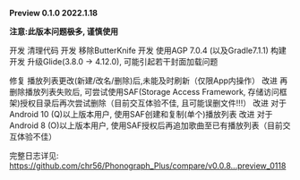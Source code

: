 **Preview 0.1.0 2022.1.18**

**注意:此版本问题<del>极多</del>, 谨慎使用**

开发 清理代码
开发 移除ButterKnife
开发 使用AGP 7.0.4 (以及Gradle7.1.1) 构建
开发 升级Glide(3.8.0 -> 4.12.0), 可能引起若干封面加载问题

修复 播放列表更改(新建/改名/删除)后,未能及时刷新（仅限App内操作）
改进 再删除播放列表失败后, 可尝试使用SAF(Storage Access Framework, 存储访问框架)授权目录后再次尝试删除（目前交互体验不佳, 且可能误删文件!!!）
改进 对于Android 10 (Q)以上版本用户, 使用SAF创建和复制(单个)播放列表
改进 对于Android 8 (O)以上版本用户, 使用SAF授权后再追加歌曲至已有播放列表（目前交互体验不佳）

完整日志详见: https://github.com/chr56/Phonograph_Plus/compare/v0.0.8...preview_0118